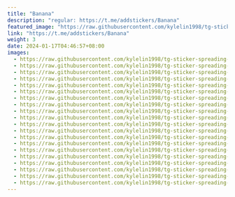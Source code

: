 ```yaml
---
title: "Banana"
description: "regular: https://t.me/addstickers/Banana"
featured_image: "https://raw.githubusercontent.com/kylelin1998/tg-sticker-spreading-worldwide-images/main/img/dec64cf9-2d25-425c-a5b7-767ff776094c.jpg"
link: "https://t.me/addstickers/Banana"
weight: 3
date: 2024-01-17T04:46:57+08:00
images:
  - https://raw.githubusercontent.com/kylelin1998/tg-sticker-spreading-worldwide-images/main/img/dec64cf9-2d25-425c-a5b7-767ff776094c.jpg
  - https://raw.githubusercontent.com/kylelin1998/tg-sticker-spreading-worldwide-images/main/img/48c92113-dcb5-41b4-8402-4c3caa1db76e.jpg
  - https://raw.githubusercontent.com/kylelin1998/tg-sticker-spreading-worldwide-images/main/img/bad2253a-db84-42f8-ab09-c47e56a362da.jpg
  - https://raw.githubusercontent.com/kylelin1998/tg-sticker-spreading-worldwide-images/main/img/8c6f524d-c098-4ee3-ab75-e709671be509.jpg
  - https://raw.githubusercontent.com/kylelin1998/tg-sticker-spreading-worldwide-images/main/img/0498d783-c46e-4f7a-bc97-58551a2d82bc.jpg
  - https://raw.githubusercontent.com/kylelin1998/tg-sticker-spreading-worldwide-images/main/img/afae645f-3d4f-4e6e-baa5-7fdbbae421f7.jpg
  - https://raw.githubusercontent.com/kylelin1998/tg-sticker-spreading-worldwide-images/main/img/d5d97826-a8aa-453a-8cef-c9fc4f9b1ba7.jpg
  - https://raw.githubusercontent.com/kylelin1998/tg-sticker-spreading-worldwide-images/main/img/4f08c94e-020a-477a-b9b9-f72453b7e60b.jpg
  - https://raw.githubusercontent.com/kylelin1998/tg-sticker-spreading-worldwide-images/main/img/730ffb4e-b4d9-4b73-be48-45479e2a2202.jpg
  - https://raw.githubusercontent.com/kylelin1998/tg-sticker-spreading-worldwide-images/main/img/01f5b1aa-70c5-4d11-8aa4-e8efbb0a9446.jpg
  - https://raw.githubusercontent.com/kylelin1998/tg-sticker-spreading-worldwide-images/main/img/34340e7f-58db-4e86-8de5-e401fb32fa54.jpg
  - https://raw.githubusercontent.com/kylelin1998/tg-sticker-spreading-worldwide-images/main/img/ce0a51f5-0629-4fa6-b5ba-f03f6a8fe6ed.jpg
  - https://raw.githubusercontent.com/kylelin1998/tg-sticker-spreading-worldwide-images/main/img/4f88979a-f3df-4ce9-addc-b804c124f1f5.jpg
  - https://raw.githubusercontent.com/kylelin1998/tg-sticker-spreading-worldwide-images/main/img/c2110605-21bf-4f26-b68a-f3f9fbee302f.jpg
  - https://raw.githubusercontent.com/kylelin1998/tg-sticker-spreading-worldwide-images/main/img/846dce56-8d91-4460-94c9-1cd97c40f85e.jpg
  - https://raw.githubusercontent.com/kylelin1998/tg-sticker-spreading-worldwide-images/main/img/fedb8dff-16c4-4540-93de-d135ac6dcad8.jpg
  - https://raw.githubusercontent.com/kylelin1998/tg-sticker-spreading-worldwide-images/main/img/36751109-f383-430d-a568-f92821115461.jpg
  - https://raw.githubusercontent.com/kylelin1998/tg-sticker-spreading-worldwide-images/main/img/d88dc7ab-b627-4e8f-a363-fe25fd0d79c8.jpg
  - https://raw.githubusercontent.com/kylelin1998/tg-sticker-spreading-worldwide-images/main/img/41842aa9-3298-40a5-bc67-4c2c2abdcf52.jpg
  - https://raw.githubusercontent.com/kylelin1998/tg-sticker-spreading-worldwide-images/main/img/df852d2d-3fe2-44c1-93bb-6aac9e282490.jpg
---
```

